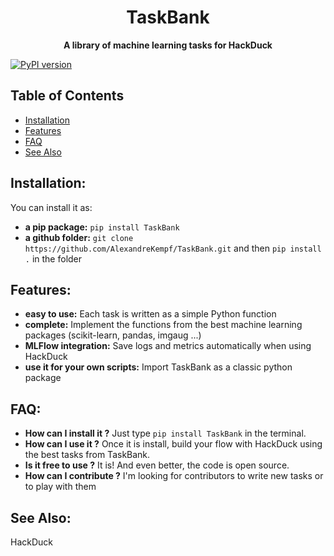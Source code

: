 <h1 align="center">TaskBank</h1>

<div align="center">
  <strong>A library of machine learning tasks for HackDuck</strong>
</div>

[![PyPI version](https://badge.fury.io/py/TaskBank.svg)](https://badge.fury.io/py/TaskBank)


## Table of Contents
- [Installation](#installation)
- [Features](#features)
- [FAQ](#faq)
- [See Also](#see-also)

## Installation:
You can install it as:
- __a pip package:__ `pip install TaskBank`
- __a github folder:__ `git clone https://github.com/AlexandreKempf/TaskBank.git` and then `pip install .` in the folder

## Features:
- __easy to use:__ Each task is written as a simple Python function
- __complete:__ Implement the functions from the best machine learning packages (scikit-learn, pandas, imgaug ...)
- __MLFlow integration:__ Save logs and metrics automatically when using HackDuck
- __use it for your own scripts:__ Import TaskBank as a classic python package

## FAQ:
- __How can I install it ?__
Just type `pip install TaskBank` in the terminal.
- __How can I use it ?__
Once it is install, build your flow with HackDuck using the best tasks from TaskBank.
- __Is it free to use ?__
It is! And even better, the code is open source.
- __How can I contribute ?__
I'm looking for contributors to write new tasks or to play with them

## See Also:
HackDuck
